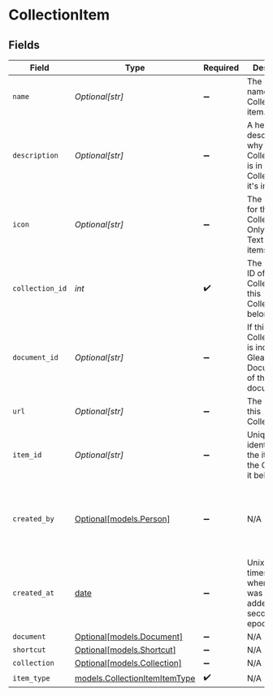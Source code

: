 # CollectionItem


## Fields

| Field                                                                               | Type                                                                                | Required                                                                            | Description                                                                         | Example                                                                             |
| ----------------------------------------------------------------------------------- | ----------------------------------------------------------------------------------- | ----------------------------------------------------------------------------------- | ----------------------------------------------------------------------------------- | ----------------------------------------------------------------------------------- |
| `name`                                                                              | *Optional[str]*                                                                     | :heavy_minus_sign:                                                                  | The optional name of the Collection item.                                           |                                                                                     |
| `description`                                                                       | *Optional[str]*                                                                     | :heavy_minus_sign:                                                                  | A helpful description of why this CollectionItem is in the Collection that it's in. |                                                                                     |
| `icon`                                                                              | *Optional[str]*                                                                     | :heavy_minus_sign:                                                                  | The emoji icon for this CollectionItem. Only used for Text type items.              |                                                                                     |
| `collection_id`                                                                     | *int*                                                                               | :heavy_check_mark:                                                                  | The Collection ID of the Collection that this CollectionItem belongs in.            |                                                                                     |
| `document_id`                                                                       | *Optional[str]*                                                                     | :heavy_minus_sign:                                                                  | If this CollectionItem is indexed, the Glean Document ID of that document.          |                                                                                     |
| `url`                                                                               | *Optional[str]*                                                                     | :heavy_minus_sign:                                                                  | The URL of this CollectionItem.                                                     |                                                                                     |
| `item_id`                                                                           | *Optional[str]*                                                                     | :heavy_minus_sign:                                                                  | Unique identifier for the item within the Collection it belongs to.                 |                                                                                     |
| `created_by`                                                                        | [Optional[models.Person]](../models/person.md)                                      | :heavy_minus_sign:                                                                  | N/A                                                                                 | {<br/>"name": "George Clooney",<br/>"obfuscatedId": "abc123"<br/>}                  |
| `created_at`                                                                        | [date](https://docs.python.org/3/library/datetime.html#date-objects)                | :heavy_minus_sign:                                                                  | Unix timestamp for when the item was first added (in seconds since epoch UTC).      |                                                                                     |
| `document`                                                                          | [Optional[models.Document]](../models/document.md)                                  | :heavy_minus_sign:                                                                  | N/A                                                                                 |                                                                                     |
| `shortcut`                                                                          | [Optional[models.Shortcut]](../models/shortcut.md)                                  | :heavy_minus_sign:                                                                  | N/A                                                                                 |                                                                                     |
| `collection`                                                                        | [Optional[models.Collection]](../models/collection.md)                              | :heavy_minus_sign:                                                                  | N/A                                                                                 |                                                                                     |
| `item_type`                                                                         | [models.CollectionItemItemType](../models/collectionitemitemtype.md)                | :heavy_check_mark:                                                                  | N/A                                                                                 |                                                                                     |